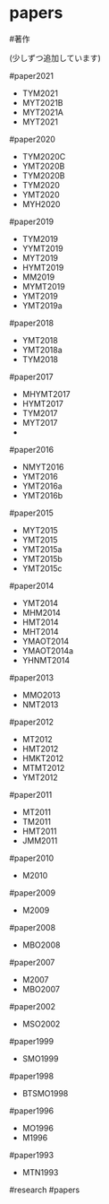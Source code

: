 # papers

#著作

(少しずつ追加しています)

#paper2021

* TYM2021
* MYT2021B
* MYT2021A
* MYT2021

#paper2020

* TYM2020C
* YMT2020B
* TYM2020B
* TYM2020
* YMT2020
* MYH2020

#paper2019


* TYM2019
* YYMT2019
* MYT2019
* HYMT2019
* MM2019
* MYMT2019
* YMT2019
* YMT2019a



#paper2018


* YMT2018
* YMT2018a
* TYM2018



#paper2017


* MHYMT2017
* HYMT2017
* TYM2017
* MYT2017
*

#paper2016


* NMYT2016
* YMT2016
* YMT2016a
* YMT2016b



#paper2015


* MYT2015
* YMT2015
* YMT2015a
* YMT2015b
* YMT2015c



#paper2014


* YMT2014
* MHM2014
* HMT2014
* MHT2014
* YMAOT2014
* YMAOT2014a
* YHNMT2014



#paper2013


* MMO2013
* NMT2013



#paper2012


* MT2012
* HMT2012
* HMKT2012
* MTMT2012
* YMT2012



#paper2011


* MT2011
* TM2011
* HMT2011
* JMM2011



#paper2010


* M2010



#paper2009


* M2009



#paper2008


* MBO2008



#paper2007


* M2007
* MBO2007



#paper2002


* MSO2002



#paper1999


* SMO1999



#paper1998


* BTSMO1998



#paper1996


* MO1996
* M1996



#paper1993


* MTN1993



#research #papers
